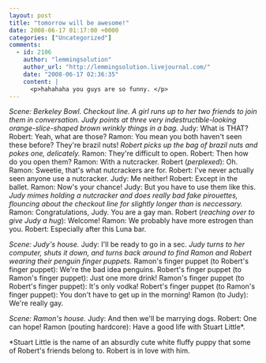 ```yaml
---
layout: post
title: "tomorrow will be awesome!"
date: 2008-06-17 01:17:00 +0000
categories: ["Uncategorized"]
comments:
  - id: 2106
    author: "lemmingsolution"
    author_url: "http://lemmingsolution.livejournal.com/"
    date: "2008-06-17 02:36:35"
    content: |
      <p>hahahaha you guys are so funny. </p>
---
```


*Scene: Berkeley Bowl. Checkout line. A girl runs up to her two friends to join them in conversation.*
*Judy points at three very indestructible-looking orange-slice-shaped brown wrinkly things in a bag.*
Judy: What is THAT?
Robert: Yeah, what are those?
Ramon: You mean you both haven't seen these before? They're brazil nuts!
*Robert picks up the bag of brazil nuts and pokes one, delicately.*
Ramon: They're difficult to open.
Robert: Then how do you open them?
Ramon: With a nutcracker.
Robert (*perplexed*): Oh.
Ramon: Sweetie, that's what nutcrackers are for.
Robert: I've never actually seen anyone use a nutcracker.
Judy: Me neither!
Robert: Except in the ballet.
Ramon: Now's your chance!
Judy: But you have to use them like this.
*Judy mimes holding a nutcracker and does really bad fake pirouettes, flouncing about the checkout line  for slightly longer than is neccessary.*
Ramon: Congratulations, Judy. You are a gay man.
Robert (*reaching over to give Judy a hug*): Welcome!
Ramon: We probably have more estrogen than you.
Robert: Especially after this Luna bar.

*Scene: Judy's house.*
Judy: I'll be ready to go in a sec.
*Judy turns to her computer, shuts it down, and turns back around to find Ramon and Robert wearing their penguin finger puppets.*
Ramon's finger puppet (to Robert's finger puppet): We're the bad idea penguins.
Robert's finger puppet (to Ramon's finger puppet): Just one more drink!
Ramon's finger puppet (to Robert's finger puppet): It's only vodka!
Robert's finger puppet (to Ramon's finger puppet): You don't have to get up in the morning!
Ramon (to Judy): We're really gay.

*Scene: Ramon's house.*
Judy: And then we'll be marrying dogs.
Robert: One can hope!
Ramon (pouting hardcore): Have a good life with Stuart Little*.

*Stuart Little is the name of an absurdly cute white fluffy puppy that some of Robert's friends belong to. Robert is in love with him.
